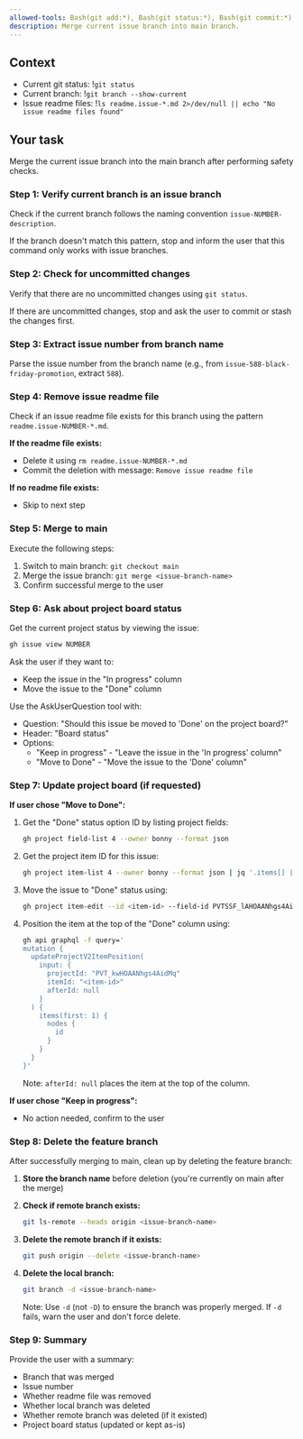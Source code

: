 ```yaml
---
allowed-tools: Bash(git add:*), Bash(git status:*), Bash(git commit:*), Bash(git checkout:*), Bash(git merge:*), Bash(git branch:*), Bash(git push:*), Bash(rm:*), Bash(gh project item-list:*), Bash(gh project item-edit:*), Bash(gh project field-list:*), Bash(gh api graphql:*)
description: Merge current issue branch into main branch.
---
```


## Context

-   Current git status: !`git status`
-   Current branch: !`git branch --show-current`
-   Issue readme files: !`ls readme.issue-*.md 2>/dev/null || echo "No issue readme files found"`

## Your task

Merge the current issue branch into the main branch after performing safety checks.

### Step 1: Verify current branch is an issue branch

Check if the current branch follows the naming convention `issue-NUMBER-description`.

If the branch doesn't match this pattern, stop and inform the user that this command only works with issue branches.

### Step 2: Check for uncommitted changes

Verify that there are no uncommitted changes using `git status`.

If there are uncommitted changes, stop and ask the user to commit or stash the changes first.

### Step 3: Extract issue number from branch name

Parse the issue number from the branch name (e.g., from `issue-588-black-friday-promotion`, extract `588`).

### Step 4: Remove issue readme file

Check if an issue readme file exists for this branch using the pattern `readme.issue-NUMBER-*.md`.

**If the readme file exists:**
- Delete it using `rm readme.issue-NUMBER-*.md`
- Commit the deletion with message: `Remove issue readme file`

**If no readme file exists:**
- Skip to next step

### Step 5: Merge to main

Execute the following steps:
1. Switch to main branch: `git checkout main`
2. Merge the issue branch: `git merge <issue-branch-name>`
3. Confirm successful merge to the user

### Step 6: Ask about project board status

Get the current project status by viewing the issue:
```bash
gh issue view NUMBER
```

Ask the user if they want to:
- Keep the issue in the "In progress" column
- Move the issue to the "Done" column

Use the AskUserQuestion tool with:
- Question: "Should this issue be moved to 'Done' on the project board?"
- Header: "Board status"
- Options:
  - "Keep in progress" - "Leave the issue in the 'In progress' column"
  - "Move to Done" - "Move the issue to the 'Done' column"

### Step 7: Update project board (if requested)

**If user chose "Move to Done":**

1. Get the "Done" status option ID by listing project fields:
   ```bash
   gh project field-list 4 --owner bonny --format json
   ```

2. Get the project item ID for this issue:
   ```bash
   gh project item-list 4 --owner bonny --format json | jq '.items[] | select(.content.number == NUMBER) | .id'
   ```

3. Move the issue to "Done" status using:
   ```bash
   gh project item-edit --id <item-id> --field-id PVTSSF_lAHOAANhgs4AidMqzga-LME --project-id PVT_kwHOAANhgs4AidMq --single-select-option-id <done-option-id>
   ```

4. Position the item at the top of the "Done" column using:
   ```bash
   gh api graphql -f query='
   mutation {
     updateProjectV2ItemPosition(
       input: {
         projectId: "PVT_kwHOAANhgs4AidMq"
         itemId: "<item-id>"
         afterId: null
       }
     ) {
       items(first: 1) {
         nodes {
           id
         }
       }
     }
   }'
   ```
   Note: `afterId: null` places the item at the top of the column.

**If user chose "Keep in progress":**
- No action needed, confirm to the user

### Step 8: Delete the feature branch

After successfully merging to main, clean up by deleting the feature branch:

1. **Store the branch name** before deletion (you're currently on main after the merge)
2. **Check if remote branch exists:**
   ```bash
   git ls-remote --heads origin <issue-branch-name>
   ```

3. **Delete the remote branch if it exists:**
   ```bash
   git push origin --delete <issue-branch-name>
   ```

4. **Delete the local branch:**
   ```bash
   git branch -d <issue-branch-name>
   ```

   Note: Use `-d` (not `-D`) to ensure the branch was properly merged. If `-d` fails, warn the user and don't force delete.

### Step 9: Summary

Provide the user with a summary:
- Branch that was merged
- Issue number
- Whether readme file was removed
- Whether local branch was deleted
- Whether remote branch was deleted (if it existed)
- Project board status (updated or kept as-is)

